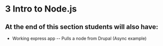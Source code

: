 # 3 Intro to Node.js

## At the end of this section students will also have:
- Working express app
-- Pulls a node from Drupal (Async example)
